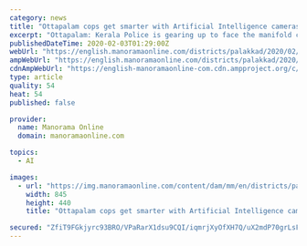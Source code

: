 ```yaml
---
category: news
title: "Ottapalam cops get smarter with Artificial Intelligence cameras atop vehicle"
excerpt: "Ottapalam: Kerala Police is gearing up to face the manifold challenges on the law and order front. Amid move to widely install cameras with Artificial Intelligence in public places, first police vehicle in Palakkad district with surveillance cameras has been readied here. Four surveillance cameras have been fitted on to the official vehicle of ..."
publishedDateTime: 2020-02-03T01:29:00Z
webUrl: "https://english.manoramaonline.com/districts/palakkad/2020/02/03/ottapalam-police-artificiaal-intelligence-camera.html"
ampWebUrl: "https://english.manoramaonline.com/districts/palakkad/2020/02/03/ottapalam-police-artificiaal-intelligence-camera.amp.html"
cdnAmpWebUrl: "https://english-manoramaonline-com.cdn.ampproject.org/c/s/english.manoramaonline.com/districts/palakkad/2020/02/03/ottapalam-police-artificiaal-intelligence-camera.amp.html"
type: article
quality: 54
heat: 54
published: false

provider:
  name: Manorama Online
  domain: manoramaonline.com

topics:
  - AI

images:
  - url: "https://img.manoramaonline.com/content/dam/mm/en/districts/palakkad/images/2020/2/3/palakkad-police-vehicle.jpg"
    width: 845
    height: 440
    title: "Ottapalam cops get smarter with Artificial Intelligence cameras atop vehicle"

secured: "ZfiT9FGkjyrc93BRO/VPaRarX1dsu9CQI/iqmrjXyOfXH7Q/uX2mdP70grLsFHyDW06AFqVSB5mY9VHfBvbCylRx4S2bHXkpe7ByukSk1w9BY2iv+aaCy40WxTfxj1AUeuvx3hWz6YGVvw74ZjAj+Ju03RflRrxqb6iDLh0I/KQGnQrVtm4kp/eGihLBcWqCwogbbpL2Cr43R+XoRuIxBajYsQ+oM4HZ8yQRh5tj6Kg0rMXQTSb+e8V+sJx3ZySjlOvQ0tDw68w3Dt6LJmh7Qj1o1aM5rU5bko+dJKnsl2P76wS4jwnZycbKHkZ4uIti;zqXpf0pgxeC8w8ssVDDHGw=="
---
```



